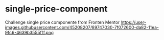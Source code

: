 # single-price-component
Challenge single price componente from Fronten Mentor
https://user-images.githubusercontent.com/45208207/89747030-7f072600-da82-11ea-9fc6-4639b3555f1f.png

